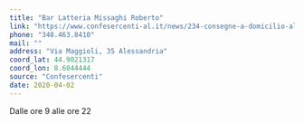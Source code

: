 ```yaml
---
title: "Bar Latteria Missaghi Roberto"
link: "https://www.confesercenti-al.it/news/234-consegne-a-domicilio-alessandria-lista-aggiornata-al-26-marzo.html"
phone: "348.463.8410"
mail: ""
address: "Via Maggioli, 35 Alessandria"
coord_lat: 44.9021317
coord_lon: 8.6044444
source: "Confesercenti"
date: 2020-04-02
---
```


Dalle ore 9 alle ore 22
